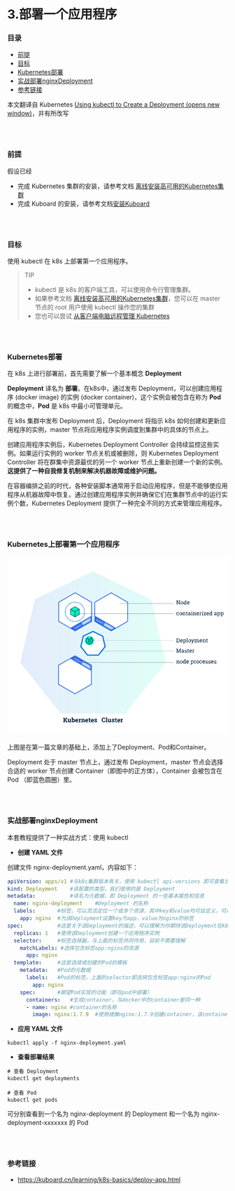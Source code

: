 # 3.部署一个应用程序

### 目录

- [前提](#前提)
- [目标](#目标)
- [Kubernetes部署](#Kubernetes部署)
- [实战部署nginxDeployment](#实战部署nginxDeployment)
- [参考链接](#参考链接)



本文翻译自 Kubernetes [Using kubectl to Create a Deployment (opens new window)](https://kubernetes.io/docs/tutorials/kubernetes-basics/deploy-app/deploy-intro/)，并有所改写

</br></br>

### 前提

假设已经

- 完成 Kubernetes 集群的安装，请参考文档 [离线安装高可用的Kubernetes集群](https://kuboard.cn/install/install-k8s.html)
- 完成 Kuboard 的安装，请参考文档[安装Kuboard](https://kuboard.cn/install/v3/install.html)

</br></br>

### 目标

使用 kubectl 在 k8s 上部署第一个应用程序。

> TIP
>
> - kubectl 是 k8s 的客户端工具，可以使用命令行管理集群。
> - 如果参考文档 [离线安装高可用的Kubernetes集群](https://kuboard.cn/install/install-k8s.html)，您可以在 master 节点的 root 用户使用 kubectl 操作您的集群
> - 您也可以尝试 [从客户端电脑远程管理 Kubernetes](https://kuboard.cn/install/install-kubectl.html)

</br></br>

### Kubernetes部署

在 k8s 上进行部署前，首先需要了解一个基本概念 **Deployment**

**Deployment** 译名为 **部署**。在k8s中，通过发布 Deployment，可以创建应用程序 (docker image) 的实例 (docker container)，这个实例会被包含在称为 **Pod** 的概念中，**Pod** 是 k8s 中最小可管理单元。

在 k8s 集群中发布 Deployment 后，Deployment 将指示 k8s 如何创建和更新应用程序的实例，master 节点将应用程序实例调度到集群中的具体的节点上。

创建应用程序实例后，Kubernetes Deployment Controller 会持续监控这些实例。如果运行实例的 worker 节点关机或被删除，则 Kubernetes Deployment Controller 将在群集中资源最优的另一个 worker 节点上重新创建一个新的实例。**这提供了一种自我修复机制来解决机器故障或维护问题。**

在容器编排之前的时代，各种安装脚本通常用于启动应用程序，但是不能够使应用程序从机器故障中恢复。通过创建应用程序实例并确保它们在集群节点中的运行实例个数，Kubernetes Deployment 提供了一种完全不同的方式来管理应用程序。

</br></br>

### Kubernetes上部署第一个应用程序

![](https://raw.githubusercontent.com/affectalways/Flee-as-a-bird-to-your-mountain/main/img/301.svg)

上图是在第一篇文章的基础上，添加上了Deployment、Pod和Container。

Deployment 处于 master 节点上，通过发布 Deployment，master 节点会选择合适的 worker 节点创建 Container（即图中的正方体），Container 会被包含在 Pod （即蓝色圆圈）里。

</br></br>

### 实战部署nginxDeployment

本套教程提供了一种实战方式：使用 kubectl

- **创建 YAML 文件**

创建文件 nginx-deployment.yaml，内容如下：

```yaml
apiVersion: apps/v1	#与k8s集群版本有关，使用 kubectl api-versions 即可查看当前集群支持的版本
kind: Deployment	#该配置的类型，我们使用的是 Deployment
metadata:	        #译名为元数据，即 Deployment 的一些基本属性和信息
  name: nginx-deployment	#Deployment 的名称
  labels:	    #标签，可以灵活定位一个或多个资源，其中key和value均可自定义，可以定义多组，目前不需要理解
    app: nginx	#为该Deployment设置key为app，value为nginx的标签
spec:	        #这是关于该Deployment的描述，可以理解为你期待该Deployment在k8s中如何使用
  replicas: 1	#使用该Deployment创建一个应用程序实例
  selector:	    #标签选择器，与上面的标签共同作用，目前不需要理解
    matchLabels: #选择包含标签app:nginx的资源
      app: nginx
  template:	    #这是选择或创建的Pod的模板
    metadata:	#Pod的元数据
      labels:	#Pod的标签，上面的selector即选择包含标签app:nginx的Pod
        app: nginx
    spec:	    #期望Pod实现的功能（即在pod中部署）
      containers:	#生成container，与docker中的container是同一种
      - name: nginx	#container的名称
        image: nginx:1.7.9	#使用镜像nginx:1.7.9创建container，该container默认80端口可访问

```

- **应用 YAML 文件**

```
kubectl apply -f nginx-deployment.yaml

```

- **查看部署结果**

```
# 查看 Deployment
kubectl get deployments

# 查看 Pod
kubectl get pods

```

可分别查看到一个名为 nginx-deployment 的 Deployment 和一个名为 nginx-deployment-xxxxxxx 的 Pod

</br></br>

### 参考链接

- https://kuboard.cn/learning/k8s-basics/deploy-app.html